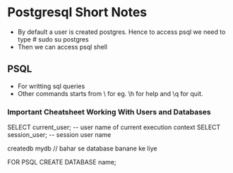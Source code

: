 # Postgresql Short Notes

- By default a user is created postgres. Hence to access psql we need to type # sudo su postgres
- Then we can access psql shell

## PSQL
- For writting sql queries
- Other commands starts from \ for eg. \h for help and \q for quit.

### Important Cheatsheet Working With Users and Databases

SELECT current_user;  -- user name of current execution context
SELECT session_user;  -- session user name

createdb mydb // bahar se database banane ke liye

FOR PSQL
CREATE DATABASE name;

